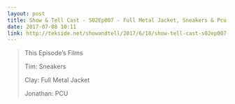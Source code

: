 ```yaml
---
layout: post
title: Show & Tell Cast - S02Ep007 - Full Metal Jacket, Sneakers & Pcu
date: 2017-07-08 10:11
link: http://tekside.net/showandtell/2017/6/18/show-tell-cast-s02ep007-full-metal-jacket-sneakers-pcu
---
```


> This Episode’s Films
> 
> Tim: Sneakers
> 
> Clay: Full Metal Jacket
> 
> Jonathan: PCU

​